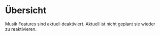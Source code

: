 # Übersicht

Musik Features sind aktuell deaktiviert. Aktuell ist nicht geplant sie wieder zu reaktivieren.
